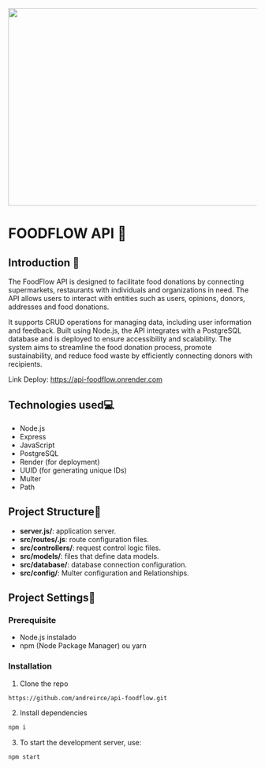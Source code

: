 
<img src="https://i0.wp.com/mercadoeconsumo.com.br/wp-content/uploads/2019/04/Que-comida-saud%C3%A1vel-que-nada-brasileiro-gosta-de-fast-food.jpg?fit=1600%2C1067&ssl=1" width="1000" height="400">


# FOODFLOW API 🍔

## Introduction 📄 

The FoodFlow API is designed to facilitate food donations by connecting supermarkets, restaurants with individuals and organizations in need. The API allows users to interact with entities such as users, opinions, donors, addresses and food donations. 

It supports CRUD operations for managing data, including user information and feedback. Built using Node.js, the API integrates with a PostgreSQL database and is deployed to ensure accessibility and scalability. The system aims to streamline the food donation process, promote sustainability, and reduce food waste by efficiently connecting donors with recipients.



Link Deploy: https://api-foodflow.onrender.com



## Technologies used💻

* Node.js
* Express
* JavaScript
* PostgreSQL
* Render (for deployment)
* UUID (for generating unique IDs)
* Multer
* Path


## Project Structure📁
- **server.js/**: application server.
- **src/routes/.js**: route configuration files.
- **src/controllers/**: request control logic files.
- **src/models/**: files that define data models.
- **src/database/**: database connection configuration.
- **src/config/**: Multer configuration and Relationships.


## Project Settings🔧 

### Prerequisite
* Node.js instalado
* npm (Node Package Manager) ou yarn

### Installation
1. Clone the repo
```bash
https://github.com/andreirce/api-foodflow.git
```

2. Install dependencies
```bash
npm i
```
3. To start the development server, use:
```bash
npm start
```
